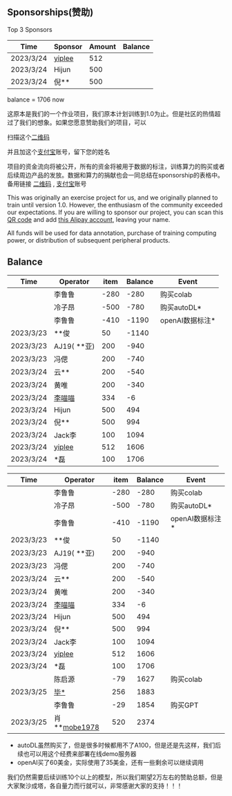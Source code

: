 ## Sponsorships(赞助)

Top 3 Sponsors

| Time      | Sponsor     | Amount | Balance |
| --- | --- | --- | --- |
| 2023/3/24 | [yiplee](https://github.com/pandodao/botastic)      | 512    |  | |
| 2023/3/24 | Hijun       | 500    | | |
| 2023/3/24 | 倪**       | 500    | | |

balance = 1706 now

这原本是我们的一个作业项目，我们原本计划训练到1.0为止。但是社区的热情超过了我们的想象。如果您愿意赞助我们的项目，可以

扫描这个[二维码](https://s1.imagehub.cc/images/2023/03/23/fba44d198f0bb887089b4d8739363c0b.jpeg)

并且加这个[支付宝](https://s1.imagehub.cc/images/2023/03/23/b69e4e47759132dd3d4bbafa7bd602aa.jpeg)账号，留下您的姓名

项目的资金流向将被公开，所有的资金将被用于数据的标注，训练算力的购买或者后续周边产品的发放。数据和算力的捐献也会一同总结在sponsorship的表格中。备用链接 [二维码](image/sponser_QR_code.jpeg) , [支付宝](image/alipay_friend.jpeg)账号

This was originally an exercise project for us, and we originally planned to train until version 1.0. However, the enthusiasm of the community exceeded our expectations. If you are willing to sponsor our project, you can scan this [QR code](image/sponser_QR_code.jpeg)  and add [this Alipay account](image/alipay_friend.jpeg), leaving your name.

All funds will be used for data annotation, purchase of training computing power, or distribution of subsequent peripheral products.

## Balance

| Time      | Operator     | item | Balance | Event |
| --- | --- | --- | --- | --- |
|  | 李鲁鲁 | -280 | -280 | 购买colab |
|  | 冷子昂 | -500 | -780 | 购买autoDL* |
|  | 李鲁鲁 | -410 | -1190 | openAI数据标注* |
| 2023/3/23 | **俊        | 50     | -1140 | |
| 2023/3/23 | AJ19( **亚) | 200    |-940 | |
| 2023/3/23 | 冯偲        | 200    |-740 | |
| 2023/3/24 | 云**       | 200    |-540 | |
| 2023/3/24 | 黄唯       | 200    |-340 | |
| 2023/3/24 | [李喵喵](https://github.com/ljsabc/Fujisaki)  | 334    |-6 | |
| 2023/3/24 | Hijun       | 500    |494 | |
| 2023/3/24 | 倪**       | 500    |994 | |
| 2023/3/24 | Jack李      | 100    | 1094 | |
| 2023/3/24 | [yiplee](https://github.com/pandodao/botastic)      | 512    | 1606 | |
| 2023/3/24 | *磊      | 100    | 1706 | |

| Time      | Operator     | item | Balance | Event |
| --- | --- | --- | --- | --- |
|  | 李鲁鲁 | -280 | -280 | 购买colab |
|  | 冷子昂 | -500 | -780 | 购买autoDL* |
|  | 李鲁鲁 | -410 | -1190 | openAI数据标注* |
| 2023/3/23 | **俊        | 50     | -1140 | |
| 2023/3/23 | AJ19( **亚) | 200    |-940 | |
| 2023/3/23 | 冯偲        | 200    |-740 | |
| 2023/3/24 | 云**       | 200    |-540 | |
| 2023/3/24 | 黄唯       | 200    |-340 | |
| 2023/3/24 | [李喵喵](https://github.com/ljsabc/Fujisaki)  | 334    |-6 | |
| 2023/3/24 | Hijun       | 500    |494 | |
| 2023/3/24 | 倪**       | 500    |994 | |
| 2023/3/24 | Jack李      | 100    | 1094 | |
| 2023/3/24 | [yiplee](https://github.com/pandodao/botastic)      | 512    | 1606 | |
| 2023/3/24 | *磊      | 100    | 1706 | |
|  | 陈启源 | -79 | 1627 | 购买colab |
| 2023/3/25 | [毕*](https://github.com/BICHENG)      | 256    | 1883 | |
|  | 李鲁鲁 | -29 | 1854 | 购买GPT |
| 2023/3/25 | 肖**[mobe1978]( https://github.com/mobe1978)   | 520   | 2374 | |


* autoDL虽然购买了，但是很多时候都用不了A100，但是还是先这样，我们后续也可以用这个经费来部署在线demo服务器
* openAI买了60美金，实际使用了35美金，还有一些剩余可以继续调用

我们仍然需要后续训练10个以上的模型，所以我们期望2万左右的赞助总额，但是大家聚沙成塔，各自量力而行就可以，非常感谢大家的支持！！！


